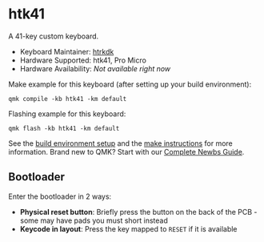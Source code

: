 # htk41

A 41-key custom keyboard.

* Keyboard Maintainer: [htrkdk](https://github.com/htrkdk)
* Hardware Supported: htk41, Pro Micro
* Hardware Availability: *Not available right now*

Make example for this keyboard (after setting up your build environment):

    qmk compile -kb htk41 -km default

Flashing example for this keyboard:

    qmk flash -kb htk41 -km default

See the [build environment setup](https://docs.qmk.fm/#/getting_started_build_tools) and the [make instructions](https://docs.qmk.fm/#/getting_started_make_guide) for more information. Brand new to QMK? Start with our [Complete Newbs Guide](https://docs.qmk.fm/#/newbs).

## Bootloader

Enter the bootloader in 2 ways:

* **Physical reset button**: Briefly press the button on the back of the PCB - some may have pads you must short instead
* **Keycode in layout**: Press the key mapped to `RESET` if it is available
